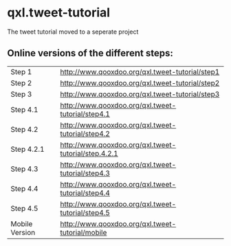 # qxl.tweet-tutorial
The tweet tutorial moved to a seperate project

## Online versions of the different steps:
|    |   |
| -- | --|
| Step 1          | http://www.qooxdoo.org/qxl.tweet-tutorial/step1       |
| Step 2          | http://www.qooxdoo.org/qxl.tweet-tutorial/step2       |
|  Step 3         | http://www.qooxdoo.org/qxl.tweet-tutorial/step3       |
|  Step 4.1       | http://www.qooxdoo.org/qxl.tweet-tutorial/step4.1     |
|  Step 4.2       | http://www.qooxdoo.org/qxl.tweet-tutorial/step4.2     |
|  Step 4.2.1     | http://www.qooxdoo.org/qxl.tweet-tutorial/step.4.2.1  |
|  Step 4.3       | http://www.qooxdoo.org/qxl.tweet-tutorial/step4.3     |
|  Step 4.4       | http://www.qooxdoo.org/qxl.tweet-tutorial/step4.4     |
| Step 4.5        | http://www.qooxdoo.org/qxl.tweet-tutorial/step4.5     |
| Mobile Version  | http://www.qooxdoo.org/qxl.tweet-tutorial/mobile      |
